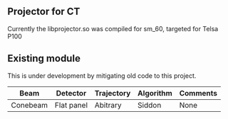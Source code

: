 ## Projector for CT

Currently the libprojector.so was compiled for sm_60, targeted for Telsa P100

## Existing module
This is under development by mitigating old code to this project.

Beam | Detector | Trajectory | Algorithm | Comments 
---- | ---- | ---- | ---- | ----
Conebeam| Flat panel| Abitrary | Siddon | None
